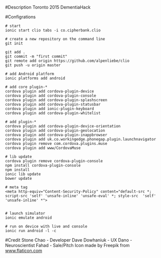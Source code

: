 #Description
Toronto 2015 DementiaHack

#Configrations

    # start
    ionic start clio tabs -i co.cipherbank.clio
    
    # create a new repository on the command line
    git init
    
    git add .
    git commit -m "first commit"
    git remote add origin https://github.com/alpenliebe/clio
    git push -u origin master
        
    # add Android platform
    ionic platforms add android

    # add core plugin-*
    cordova plugin add cordova-plugin-device
    cordova plugin add cordova-plugin-console
    cordova plugin add cordova-plugin-splashscreen
    cordova plugin add cordova-plugin-statusbar
    cordova plugin add ionic-plugin-keyboard
    cordova plugin add cordova-plugin-whitelist
    
    # add plugin-*
    cordova plugin add cordova-plugin-device-orientation
    cordova plugin add cordova-plugin-geolocation
    cordova plugin add cordova-plugin-inappbrowser
    cordova plugin add uk.co.workingedge.phonegap.plugin.launchnavigator
    cordova plugin remove com.cordova.plugins.muse
    cordova plugin add www/CordovaMuse

    # lib update
    cordova plugin remove cordova-plugin-console
    npm install cordova-plugin-console
    npm install
    ionic lib update
    bower update
    
    # meta tag
    <meta http-equiv="Content-Security-Policy" content="default-src *; script-src 'self' 'unsafe-inline' 'unsafe-eval' *; style-src  'self' 'unsafe-inline' *">

    
    # launch simulator
    ionic emulate android
    
    # run on device with live and console
    ionic run android -l -c
    
    
#Credit
    Stone Chao - Developer
    Dave Dowhaniuk - UX
    Dano - Neuroscientist
    Fahad - Sale/Pitch
    Icon made by Freepik from www.flaticon.com
